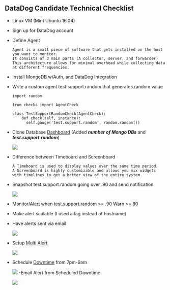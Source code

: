 DataDog Candidate Technical Checklist
  -------------------------------------

- Linux VM (Mint Ubuntu 16.04)
- Sign up for DataDog account
- Define Agent
  ```
  Agent is a small piece of software that gets installed on the host you want to monitor.  
  It consists of 3 main parts (A collector, server, and forwarder)
  This architecture allows for minimal overhead while collecting data at different frequencies.
  ```    
- Install MongoDB w/Auth, and DataDog Integration
- Write a custom agent test.support.random that generates random value
  ```
  import random

  from checks import AgentCheck

  class TestSupportRandomCheck(AgentCheck):
      def check(self, instance):
        self.gauge('test.support.random', random.random())
  ```  
- Clone Database [Dashboard](<https://app.datadoghq.com/dash/311475/mint-cloned?live=true&page=0&is_auto=false&from_ts=1498752492052&to_ts=1498756092052&tile_size=m>) (Added ***number of Mongo DBs***  and ***test.support.random***)

  ![](https://github.com/sbeamish/hiring-engineers/blob/master/screenshots/2017-06-28%20Snapshot%20and%20Notification.png)

- Difference between Timeboard and Screenboard
  ```
  A Timeboard is used to display values over the same time period.  
  A Screenboard is highly customizable and allows you mix widgets with timelines to get a better view of the entire system.
  ```
- Snapshot test.support.random going over .90 and send notification

  ![](https://github.com/sbeamish/hiring-engineers/blob/master/screenshots/2017-06-28%20Snapshot%20and%20Notification.png)  
- Monitor/[Alert](<https://app.datadoghq.com/monitors#2299689?group=triggered&live=4h>) when test.support.random >= .90 Warn >=.80
- Make alert scalable (I used a tag instead of hostname)
- Have alerts sent via email

  ![](https://github.com/sbeamish/hiring-engineers/blob/master/screenshots/2017-06-29%20Email%20Alerts.png)  
- Setup [Multi Alert](<https://app.datadoghq.com/monitors#2299689?group=triggered&live=4h>)

  ![](https://github.com/sbeamish/hiring-engineers/blob/master/screenshots/2017-06-29%20Multi%20Alert.png)
- Schedule [Downtime](<https://app.datadoghq.com/monitors#downtime?>) from 7pm-9am

   ![](https://github.com/sbeamish/hiring-engineers/blob/master/screenshots/2017-06-29%20Scheduled%20Downtime.png)
 -Email Alert from Scheduled Downtime

  ![](https://github.com/sbeamish/hiring-engineers/blob/master/screenshots/2017-06-29%20Scheduled%20Downtime%20Email.png)
